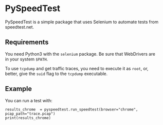 PySpeedTest
===========

PySpeedTest is a simple package that uses Selenium to automate tests from speedtest.net.

## Requirements

You need Python3 with the `selenium` package. Be sure that WebDrivers are in your system `$PATH`.

To use `tcpdump` and get traffic traces, you need to execute it as `root`, or, better, give the `suid` flag to the `tcpdump` executable.


## Example
You can run a test with:
```
results_chrome  = pyspeedtest.run_speedtest(browser="chrome", pcap_path="trace.pcap")
print(results_chrome)
```
